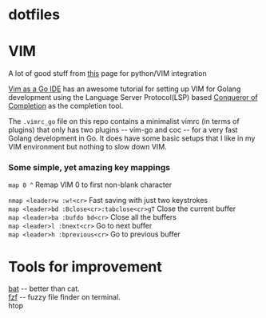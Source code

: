 # dotfiles

# VIM


A lot of good stuff from [this](https://www.fullstackpython.com/vim.html) page for python/VIM integration

[Vim as a Go IDE](https://octetz.com/posts/vim-as-go-ide) has an awesome tutorial for setting up VIM for Golang development using the Language Server Protocol(LSP) based [Conqueror of Completion](https://github.com/neoclide/coc.nvim) as the completion tool.

The `.vimrc_go` file on this repo contains a minimalist vimrc (in terms of plugins) that only has two plugins -- vim-go and coc -- for a very fast Golang development in Go. It does have some basic setups that I like in my VIM environment but nothing to slow down VIM.

### Some simple, yet amazing key mappings

`map 0 ^`     Remap VIM 0 to first non-blank character

`nmap <leader>w :w!<cr>`        Fast saving with just two keystrokes       
`map <leader>bd :Bclose<cr>:tabclose<cr>gT`       Close the current buffer    
`map <leader>ba :bufdo bd<cr>`        Close all the buffers   
`map <leader>l :bnext<cr>`       Go to next buffer   
`map <leader>h :bprevious<cr>`        Go to previous buffer   

# Tools for improvement


[bat](https://github.com/sharkdp/bat) -- better than cat.   
[fzf](https://github.com/junegunn/fzf) -- fuzzy file finder on terminal.   
htop    
